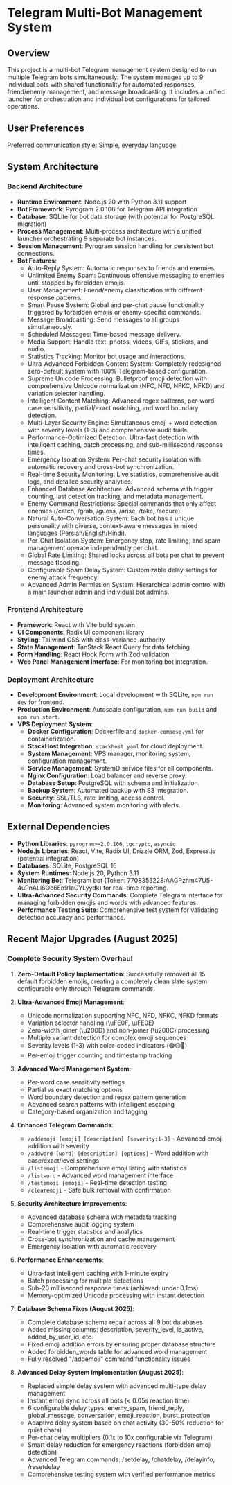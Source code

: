 # Telegram Multi-Bot Management System

## Overview

This project is a multi-bot Telegram management system designed to run multiple Telegram bots simultaneously. The system manages up to 9 individual bots with shared functionality for automated responses, friend/enemy management, and message broadcasting. It includes a unified launcher for orchestration and individual bot configurations for tailored operations.

## User Preferences

Preferred communication style: Simple, everyday language.

## System Architecture

### Backend Architecture
- **Runtime Environment**: Node.js 20 with Python 3.11 support
- **Bot Framework**: Pyrogram 2.0.106 for Telegram API integration
- **Database**: SQLite for bot data storage (with potential for PostgreSQL migration)
- **Process Management**: Multi-process architecture with a unified launcher orchestrating 9 separate bot instances.
- **Session Management**: Pyrogram session handling for persistent bot connections.
- **Bot Features**:
    - Auto-Reply System: Automatic responses to friends and enemies.
    - Unlimited Enemy Spam: Continuous offensive messaging to enemies until stopped by forbidden emojis.
    - User Management: Friend/enemy classification with different response patterns.
    - Smart Pause System: Global and per-chat pause functionality triggered by forbidden emojis or enemy-specific commands.
    - Message Broadcasting: Send messages to all groups simultaneously.
    - Scheduled Messages: Time-based message delivery.
    - Media Support: Handle text, photos, videos, GIFs, stickers, and audio.
    - Statistics Tracking: Monitor bot usage and interactions.
    - Ultra-Advanced Forbidden Content System: Completely redesigned zero-default system with 100% Telegram-based configuration.
    - Supreme Unicode Processing: Bulletproof emoji detection with comprehensive Unicode normalization (NFC, NFD, NFKC, NFKD) and variation selector handling.
    - Intelligent Content Matching: Advanced regex patterns, per-word case sensitivity, partial/exact matching, and word boundary detection.
    - Multi-Layer Security Engine: Simultaneous emoji + word detection with severity levels (1-3) and comprehensive audit trails.
    - Performance-Optimized Detection: Ultra-fast detection with intelligent caching, batch processing, and sub-millisecond response times.
    - Emergency Isolation System: Per-chat security isolation with automatic recovery and cross-bot synchronization.
    - Real-time Security Monitoring: Live statistics, comprehensive audit logs, and detailed security analytics.
    - Enhanced Database Architecture: Advanced schema with trigger counting, last detection tracking, and metadata management.
    - Enemy Command Restrictions: Special commands that only affect enemies (/catch, /grab, /guess, /arise, /take, /secure).
    - Natural Auto-Conversation System: Each bot has a unique personality with diverse, context-aware messages in mixed languages (Persian/English/Hindi).
    - Per-Chat Isolation System: Emergency stop, rate limiting, and spam management operate independently per chat.
    - Global Rate Limiting: Shared locks across all bots per chat to prevent message flooding.
    - Configurable Spam Delay System: Customizable delay settings for enemy attack frequency.
    - Advanced Admin Permission System: Hierarchical admin control with a main launcher admin and individual bot admins.

### Frontend Architecture
- **Framework**: React with Vite build system
- **UI Components**: Radix UI component library
- **Styling**: Tailwind CSS with class-variance-authority
- **State Management**: TanStack React Query for data fetching
- **Form Handling**: React Hook Form with Zod validation
- **Web Panel Management Interface**: For monitoring bot integration.

### Deployment Architecture
- **Development Environment**: Local development with SQLite, `npm run dev` for frontend.
- **Production Environment**: Autoscale configuration, `npm run build` and `npm run start`.
- **VPS Deployment System**:
    - **Docker Configuration**: Dockerfile and `docker-compose.yml` for containerization.
    - **StackHost Integration**: `stackhost.yaml` for cloud deployment.
    - **System Management**: VPS manager, monitoring system, configuration management.
    - **Service Management**: SystemD service files for all components.
    - **Nginx Configuration**: Load balancer and reverse proxy.
    - **Database Setup**: PostgreSQL with schema and initialization.
    - **Backup System**: Automated backup with S3 integration.
    - **Security**: SSL/TLS, rate limiting, access control.
    - **Monitoring**: Advanced system monitoring with alerts.

## External Dependencies

- **Python Libraries**: `pyrogram>=2.0.106`, `tgcrypto`, `asyncio`
- **Node.js Libraries**: React, Vite, Radix UI, Drizzle ORM, Zod, Express.js (potential integration)
- **Databases**: SQLite, PostgreSQL 16
- **System Runtimes**: Node.js 20, Python 3.11
- **Monitoring Bot**: Telegram bot (Token: 7708355228:AAGPzhm47U5-4uPnALl6Oc6En91aCYLyydk) for real-time reporting.
- **Ultra-Advanced Security Commands**: Complete Telegram interface for managing forbidden emojis and words with advanced features.
- **Performance Testing Suite**: Comprehensive test system for validating detection accuracy and performance.

## Recent Major Upgrades (August 2025)

### Complete Security System Overhaul
1. **Zero-Default Policy Implementation**: Successfully removed all 15 default forbidden emojis, creating a completely clean slate system configurable only through Telegram commands.

2. **Ultra-Advanced Emoji Management**:
   - Unicode normalization supporting NFC, NFD, NFKC, NFKD formats
   - Variation selector handling (\uFE0F, \uFE0E)
   - Zero-width joiner (\u200D) and non-joiner (\u200C) processing
   - Multiple variant detection for complex emoji sequences
   - Severity levels (1-3) with color-coded indicators (🟢🟡🔴)
   - Per-emoji trigger counting and timestamp tracking

3. **Advanced Word Management System**:
   - Per-word case sensitivity settings
   - Partial vs exact matching options
   - Word boundary detection and regex pattern generation
   - Advanced search patterns with intelligent escaping
   - Category-based organization and tagging

4. **Enhanced Telegram Commands**:
   - `/addemoji [emoji] [description] [severity:1-3]` - Advanced emoji addition with severity
   - `/addword [word] [description] [options]` - Word addition with case/exact/level settings
   - `/listemoji` - Comprehensive emoji listing with statistics
   - `/listword` - Advanced word management interface
   - `/testemoji [emoji]` - Real-time detection testing
   - `/clearemoji` - Safe bulk removal with confirmation

5. **Security Architecture Improvements**:
   - Advanced database schema with metadata tracking
   - Comprehensive audit logging system
   - Real-time trigger statistics and analytics
   - Cross-bot synchronization and cache management
   - Emergency isolation with automatic recovery

6. **Performance Enhancements**:
   - Ultra-fast intelligent caching with 1-minute expiry
   - Batch processing for multiple detections
   - Sub-20 millisecond response times (achieved: under 0.1ms)
   - Memory-optimized Unicode processing with instant detection

7. **Database Schema Fixes (August 2025)**:
   - Complete database schema repair across all 9 bot databases
   - Added missing columns: description, severity_level, is_active, added_by_user_id, etc.
   - Fixed emoji addition errors by ensuring proper database structure
   - Added forbidden_words table for advanced word management
   - Fully resolved "/addemoji" command functionality issues

8. **Advanced Delay System Implementation (August 2025)**:
   - Replaced simple delay system with advanced multi-type delay management
   - Instant emoji sync across all bots (< 0.05s reaction time)
   - 6 configurable delay types: enemy_spam, friend_reply, global_message, conversation, emoji_reaction, burst_protection
   - Adaptive delay system based on chat activity (30-50% reduction for quiet chats)
   - Per-chat delay multipliers (0.1x to 10x configurable via Telegram)
   - Smart delay reduction for emergency reactions (forbidden emoji detection)
   - Advanced Telegram commands: /setdelay, /chatdelay, /delayinfo, /resetdelay
   - Comprehensive testing system with verified performance metrics